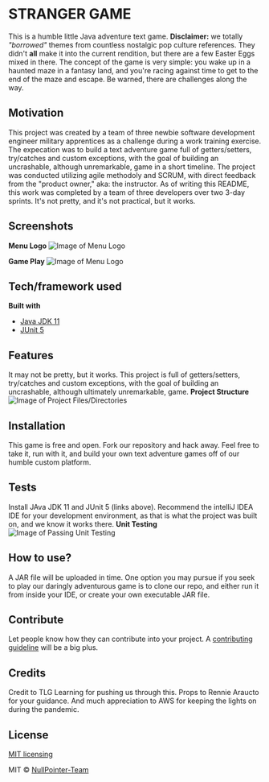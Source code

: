 # STRANGER GAME
This is a humble little Java adventure text game. **Disclaimer:** we totally *"borrowed"* themes from countless nostalgic pop culture references. They didn't **all** make it into the current rendition, but there are a few Easter Eggs mixed in there. 
The concept of the game is very simple: you wake up in a haunted maze in a fantasy land, and you're racing against time to get to the end of the maze and escape. Be warned, there are challenges along the way. 

## Motivation
This project was created by a team of three newbie software development engineer military apprentices as a challenge during a work training exercise. The expecation was to build a text adventure game full of getters/setters, try/catches and custom exceptions, with the goal of building an uncrashable, although unremarkable, game in a short timeline. 
The project was conducted utilizing agile methodoly and SCRUM, with direct feedback from the "product owner," aka: the instructor. As of writing this README, this work was completed by a team of three developers over two 3-day sprints. It's not pretty, and it's not practical, but it works.

## Screenshots

<b>Menu Logo</b>
![Image of Menu Logo](https://github.com/NullPointer-Team/second-prototype/blob/bruce-dev/src/images/menu_logo.png)

<b>Game Play</b>
![Image of Menu Logo](https://github.com/NullPointer-Team/second-prototype/blob/master/src/images/game_play.png)

## Tech/framework used
<b>Built with</b>
- [Java JDK 11](https://www.oracle.com/java/technologies/javase-jdk11-downloads.html)
- [JUnit 5](https://junit.org/junit5/)

## Features
It may not be pretty, but it works. 
This project is full of getters/setters, try/catches and custom exceptions, with the goal of building an uncrashable, although ultimately unremarkable, game.
<b>Project Structure</b>
![Image of Project Files/Directories](https://github.com/NullPointer-Team/second-prototype/blob/master/src/images/project_structure.png)

## Installation
This game is free and open. Fork our repository and hack away. Feel free to take it, run with it, and build your own text adventure games off of our humble custom platform.

## Tests
Install JAva JDK 11 and JUnit 5 (links above). Recommend the intelliJ IDEA IDE for your development environment, as that is what the project was built on, and we know it works there.
<b>Unit Testing</b>
![Image of Passing Unit Testing](https://github.com/NullPointer-Team/second-prototype/blob/master/src/images/passing_tests.png)

## How to use?
A JAR file will be uploaded in time. One option you may pursue if you seek to play our daringly adventurous game is to clone our repo, and either run it from inside your IDE, or create your own executable JAR file.

## Contribute
Let people know how they can contribute into your project. A [contributing guideline](https://github.com/zulip/zulip-electron/blob/master/CONTRIBUTING.md) will be a big plus.

## Credits
Credit to TLG Learning for pushing us through this. Props to Rennie Araucto for your guidance. And much appreciation to AWS for keeping the lights on during the pandemic. 

## License
[MIT licensing](https://github.com/NullPointer-Team/second-prototype/blob/master/MIT.txt)

MIT © [NullPointer-Team](https://github.com/NullPointer-Team)
